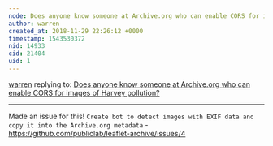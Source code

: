```yaml
---
node: Does anyone know someone at Archive.org who can enable CORS for images of Harvey pollution?
author: warren
created_at: 2018-11-29 22:26:12 +0000
timestamp: 1543530372
nid: 14933
cid: 21404
uid: 1
---
```




[warren](../profile/warren) replying to: [Does anyone know someone at Archive.org who can enable CORS for images of Harvey pollution?](../notes/warren/09-22-2017/does-anyone-know-someone-at-archive-org-who-can-enable-cors-for-images-of-harvey-pollution)

----
Made an issue for this! `Create bot to detect images with EXIF data and copy it into the Archive.org metadata` - https://github.com/publiclab/leaflet-archive/issues/4